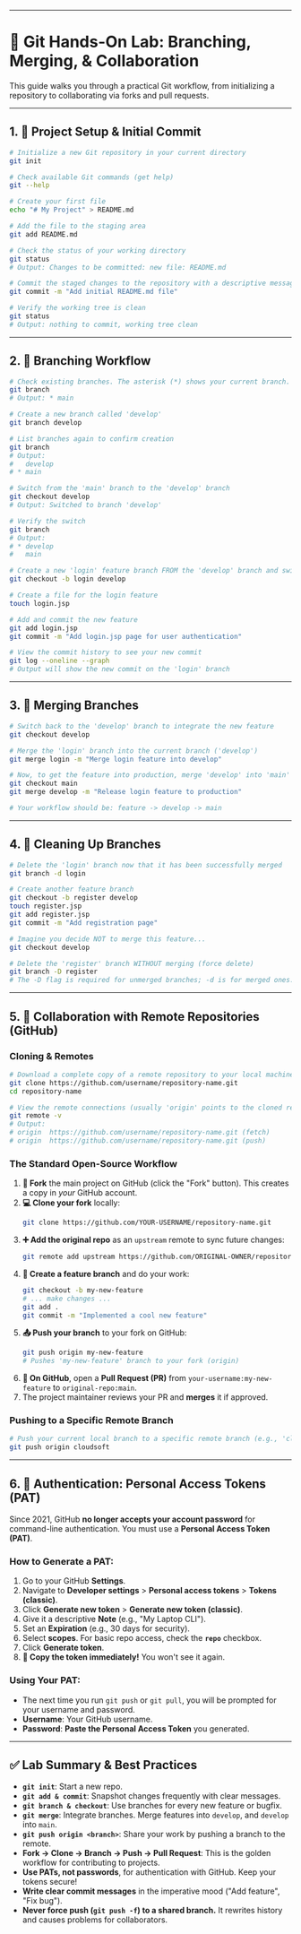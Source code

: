 
***

# 🧪 Git Hands-On Lab: Branching, Merging, & Collaboration

This guide walks you through a practical Git workflow, from initializing a repository to collaborating via forks and pull requests.

---

## 1. 🚀 Project Setup & Initial Commit

```bash
# Initialize a new Git repository in your current directory
git init

# Check available Git commands (get help)
git --help

# Create your first file
echo "# My Project" > README.md

# Add the file to the staging area
git add README.md

# Check the status of your working directory
git status
# Output: Changes to be committed: new file: README.md

# Commit the staged changes to the repository with a descriptive message
git commit -m "Add initial README.md file"

# Verify the working tree is clean
git status
# Output: nothing to commit, working tree clean
```

---

## 2. 🌿 Branching Workflow

```bash
# Check existing branches. The asterisk (*) shows your current branch.
git branch
# Output: * main

# Create a new branch called 'develop'
git branch develop

# List branches again to confirm creation
git branch
# Output:
#   develop
# * main

# Switch from the 'main' branch to the 'develop' branch
git checkout develop
# Output: Switched to branch 'develop'

# Verify the switch
git branch
# Output:
# * develop
#   main

# Create a new 'login' feature branch FROM the 'develop' branch and switch to it immediately
git checkout -b login develop

# Create a file for the login feature
touch login.jsp

# Add and commit the new feature
git add login.jsp
git commit -m "Add login.jsp page for user authentication"

# View the commit history to see your new commit
git log --oneline --graph
# Output will show the new commit on the 'login' branch
```

---

## 3. 🔀 Merging Branches

```bash
# Switch back to the 'develop' branch to integrate the new feature
git checkout develop

# Merge the 'login' branch into the current branch ('develop')
git merge login -m "Merge login feature into develop"

# Now, to get the feature into production, merge 'develop' into 'main'
git checkout main
git merge develop -m "Release login feature to production"

# Your workflow should be: feature -> develop -> main
```

---

## 4. 🧹 Cleaning Up Branches

```bash
# Delete the 'login' branch now that it has been successfully merged
git branch -d login

# Create another feature branch
git checkout -b register develop
touch register.jsp
git add register.jsp
git commit -m "Add registration page"

# Imagine you decide NOT to merge this feature...
git checkout develop

# Delete the 'register' branch WITHOUT merging (force delete)
git branch -D register
# The -D flag is required for unmerged branches; -d is for merged ones.
```

---

## 5. 🤝 Collaboration with Remote Repositories (GitHub)

### **Cloning & Remotes**
```bash
# Download a complete copy of a remote repository to your local machine
git clone https://github.com/username/repository-name.git
cd repository-name

# View the remote connections (usually 'origin' points to the cloned repo)
git remote -v
# Output:
# origin  https://github.com/username/repository-name.git (fetch)
# origin  https://github.com/username/repository-name.git (push)
```

### **The Standard Open-Source Workflow**
1.  **🍴 Fork** the main project on GitHub (click the "Fork" button). This creates a copy in *your* GitHub account.
2.  **💻 Clone your fork** locally:
    ```bash
    git clone https://github.com/YOUR-USERNAME/repository-name.git
    ```
3.  **➕ Add the original repo** as an `upstream` remote to sync future changes:
    ```bash
    git remote add upstream https://github.com/ORIGINAL-OWNER/repository-name.git
    ```
4.  **🌿 Create a feature branch** and do your work:
    ```bash
    git checkout -b my-new-feature
    # ... make changes ...
    git add .
    git commit -m "Implemented a cool new feature"
    ```
5.  **📤 Push your branch** to your fork on GitHub:
    ```bash
    git push origin my-new-feature
    # Pushes 'my-new-feature' branch to your fork (origin)
    ```
6.  **🔁 On GitHub**, open a **Pull Request (PR)** from `your-username:my-new-feature` to `original-repo:main`.
7.  The project maintainer reviews your PR and **merges** it if approved.

### **Pushing to a Specific Remote Branch**
```bash
# Push your current local branch to a specific remote branch (e.g., 'cloudsoft')
git push origin cloudsoft
```

---

## 6. 🔑 Authentication: Personal Access Tokens (PAT)

Since 2021, GitHub **no longer accepts your account password** for command-line authentication. You must use a **Personal Access Token (PAT)**.

### **How to Generate a PAT:**
1.  Go to your GitHub **Settings**.
2.  Navigate to **Developer settings** > **Personal access tokens** > **Tokens (classic)**.
3.  Click **Generate new token** > **Generate new token (classic)**.
4.  Give it a descriptive **Note** (e.g., "My Laptop CLI").
5.  Set an **Expiration** (e.g., 30 days for security).
6.  Select **scopes**. For basic repo access, check the **`repo`** checkbox.
7.  Click **Generate token**.
8.  **🔐 Copy the token immediately!** You won't see it again.

### **Using Your PAT:**
- The next time you run `git push` or `git pull`, you will be prompted for your username and password.
- **Username**: Your GitHub username.
- **Password**: **Paste the Personal Access Token** you generated.

---

## ✅ **Lab Summary & Best Practices**

- **`git init`**: Start a new repo.
- **`git add & commit`**: Snapshot changes frequently with clear messages.
- **`git branch & checkout`**: Use branches for every new feature or bugfix.
- **`git merge`**: Integrate branches. Merge features into `develop`, and `develop` into `main`.
- **`git push origin <branch>`**: Share your work by pushing a branch to the remote.
- **Fork -> Clone -> Branch -> Push -> Pull Request**: This is the golden workflow for contributing to projects.
- **Use PATs, not passwords**, for authentication with GitHub. Keep your tokens secure!
- **Write clear commit messages** in the imperative mood ("Add feature", "Fix bug").
- **Never force push (`git push -f`) to a shared branch.** It rewrites history and causes problems for collaborators.